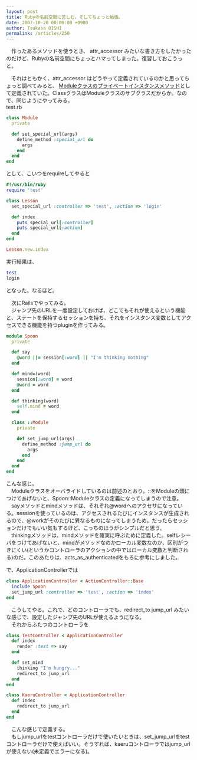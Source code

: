 ```yaml
---
layout: post
title: Rubyの名前空間に苦しむ。そしてちょっと勉強。
date: 2007-10-20 00:00:00 +0900
author: Tsukasa OISHI
permalink: /articles/250
---
```



　作ったあるメソッドを使うとき、 attr\_accessor みたいな書き方をしたかったのだけど、Rubyの名前空間にちょっとハマってしまった。復習しておこうっと。  

　それはともかく、attr\_accessor はどうやって定義されているのかと思ってちょっと調べてみると、 [Moduleクラスのプライベートインスタンスメソッド](http://www.ruby-lang.org/ja/man/?cmd=view;name=Module#attr_accessor)として定義されていた。ClassクラスはModuleクラスのサブクラスだからか。なので、同じようにやってみる。  
test.rb  

```ruby  
class Module  
  private  

  def set_special_url(args)  
    define_method :special_url do  
      args  
    end  
  end  
end  
```  

として、こいつをrequireしてやると  

```ruby  
#!/usr/bin/ruby  
require 'test'  

class Lesson  
  set_special_url :controller => 'test', :action => 'login'  

  def index  
    puts special_url[:controller]  
    puts special_url[:action]  
  end  
end  

Lesson.new.index  
```  

実行結果は、  

```ruby  
test  
login  
```  

となった。なるほど。  

　次にRailsでやってみる。  
　ジャンプ先のURLを一度設定しておけば、どこでもそれが使えるという機能と、ステートを保持するセッションを持ち、それをインスタンス変数としてアクセスできる機能を持つpluginを作ってみる。  

```ruby  
module Spoon  
  private  

  def say  
    @word ||= session[:word] || "I'm thinking nothing"  
  end  

  def mind=(word)  
    session[:word] = word  
    @word = word  
  end  

  def thinking(word)  
    self.mind = word  
  end  

  class ::Module  
    private  

    def set_jump_url(args)  
      define_method :jump_url do  
        args  
      end  
    end  
  end  
end  
```  

こんな感じ。  
　Moduleクラスをオーバライドしているのは前述のとおり。::をModuleの頭につけてあげないと、Spoon::Moduleクラスの定義になってしまうので注意。  
　sayメソッドとmindメソッドは、それぞれ@wordへのアクセサになっている。sessionを使っているのは、アクセスされるたびにインスタンスが生成されるので、@workがそのたびに異なるものになってしまうため。だったらセッションだけでもいい気もするけど、こっちのほうがシンプルだと思う。  
　thinkingメソッドは、mindメソッドを確実に呼ぶために定義した。selfレシーバをつけてあげないと、mindがメソッドなのかローカル変数なのか、区別がつきにくい(というかコントローラのアクションの中ではローカル変数と判断される)のだ。このあたりは、acts\_as\_authenticatedをもろに参考にしました。  

で、ApplicationControllerでは  

```ruby  
class ApplicationController < ActionController::Base  
  include Spoon  
  set_jump_url :controller => 'test', :action => 'index'  
end  
```  

　こうしてやる。これで、どのコントローラでも、redirect\_to jump\_url みたいな感じで、設定したジャンプ先のURLが使えるようになる。  
　それからふたつのコントローラを  

```ruby  
class TestController < ApplicationController  
  def index  
    render :text => say  
  end  

  def set_mind  
    thinking "I'm hungry..."  
    redirect_to jump_url  
  end  
end  
```  
```ruby  
class KaeruController < ApplicationController  
  def index  
    redirect_to jump_url  
  end  
end  
```  

　こんな感じで定義する。  
　もしjump\_urlをtestコントローラだけで使いたいときは、set\_jump\_urlをtestコントローラだけで使えばいい。そうすれば、kaeruコントローラではjump\_urlが使えない(未定義でエラーになる)。  

